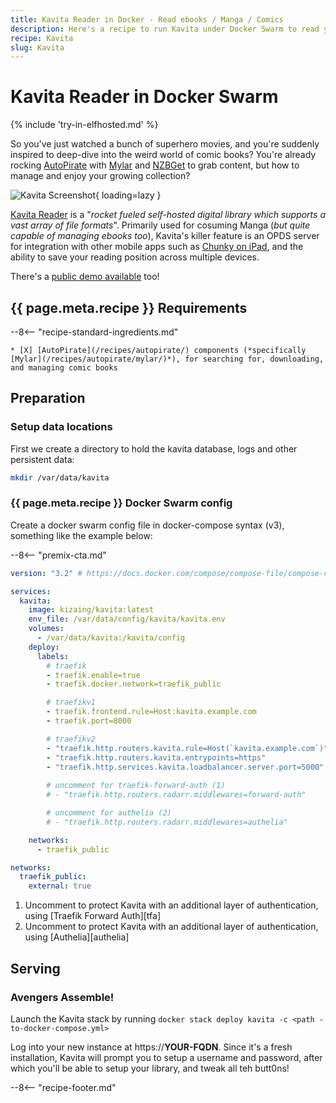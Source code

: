 ```yaml
---
title: Kavita Reader in Docker - Read ebooks / Manga / Comics
description: Here's a recipe to run Kavita under Docker Swarm to read your comics / manga / ebooks
recipe: Kavita
slug: Kavita
---
```


# Kavita Reader in Docker Swarm

{% include 'try-in-elfhosted.md' %}

So you've just watched a bunch of superhero movies, and you're suddenly inspired to deep-dive into the weird world of comic books? You're already rocking [AutoPirate](/recipes/autopirate/) with [Mylar](/recipes/autopirate/mylar/) and [NZBGet](/recipes/autopirate/nzbget/) to grab content, but how to manage and enjoy your growing collection?

![Kavita Screenshot](/images/kavita.png){ loading=lazy }

[Kavita Reader](https://www.kavitareader.com) is a "*rocket fueled self-hosted digital library which supports a vast array of file formats*". Primarily used for cosuming Manga (*but quite capable of managing ebooks too*), Kavita's killer feature is an OPDS server for integration with other mobile apps such as [Chunky on iPad](https://apps.apple.com/us/app/chunky-comic-reader/id663567628), and the ability to save your reading position across multiple devices.

There's a [public demo available](https://www.kavitareader.com/#demo) too!

## {{ page.meta.recipe }} Requirements

--8<-- "recipe-standard-ingredients.md"

    * [X] [AutoPirate](/recipes/autopirate/) components (*specifically [Mylar](/recipes/autopirate/mylar/)*), for searching for, downloading, and managing comic books

## Preparation

### Setup data locations

First we create a directory to hold the kavita database, logs and other persistent data:

```bash
mkdir /var/data/kavita
```

### {{ page.meta.recipe }} Docker Swarm config

Create a docker swarm config file in docker-compose syntax (v3), something like the example below:

--8<-- "premix-cta.md"

```yaml title="/var/data/config/kavita.yml"
version: "3.2" # https://docs.docker.com/compose/compose-file/compose-versioning/#version-3

services:
  kavita:
    image: kizaing/kavita:latest
    env_file: /var/data/config/kavita/kavita.env
    volumes:
      - /var/data/kavita:/kavita/config
    deploy:
      labels:
        # traefik
        - traefik.enable=true
        - traefik.docker.network=traefik_public

        # traefikv1
        - traefik.frontend.rule=Host:kavita.example.com
        - traefik.port=8000     

        # traefikv2
        - "traefik.http.routers.kavita.rule=Host(`kavita.example.com`)"
        - "traefik.http.routers.kavita.entrypoints=https"
        - "traefik.http.services.kavita.loadbalancer.server.port=5000" 
        
        # uncomment for traefik-forward-auth (1)
        # - "traefik.http.routers.radarr.middlewares=forward-auth"

        # uncomment for authelia (2)
        # - "traefik.http.routers.radarr.middlewares=authelia"

    networks:
      - traefik_public

networks:
  traefik_public:
    external: true
```

1. Uncomment to protect Kavita with an additional layer of authentication, using [Traefik Forward Auth][tfa]
2. Uncomment to protect Kavita with an additional layer of authentication, using [Authelia][authelia]

## Serving

### Avengers Assemble!

Launch the Kavita stack by running ```docker stack deploy kavita -c <path -to-docker-compose.yml>```

Log into your new instance at https://**YOUR-FQDN**. Since it's a fresh installation, Kavita will prompt you to setup a username and password, after which you'll be able to setup your library, and tweak all teh butt0ns!

[^1]: Since Kavita doesn't need to communicate with any other local docker services, we don't need a separate overlay network for it. Provided Traefik can reach kavita via the `traefik_public` overlay network, we've got all we need.

[^2]: There's an [active subreddit](https://www.reddit.com/r/KavitaManga/) for Kavita

--8<-- "recipe-footer.md"
